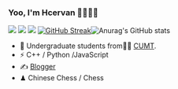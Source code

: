 ### Yoo, I'm Hcervan 👋🥰🥰🥰
<span > <img src="https://img.shields.io/badge/-HTML5-E34F26?style=flat-square&logo=html5&logoColor=white" /> <img src="https://img.shields.io/badge/-CSS3-1572B6?style=flat-square&logo=css3" /> <img src="https://img.shields.io/badge/-JavaScript-oringe?style=flat-square&logo=javascript" /> </span>
<span>[![GitHub Streak](https://streak-stats.demolab.com?user=Hcervan&theme=javascript-dark&hide_border=&border_radius=30&locale=zh_Hans&mode=weekly)](https://git.io/streak-stats)![Anurag's GitHub stats](https://github-readme-stats.vercel.app/api?username=Hcervan&show_icons=true&theme=radical)</span>

- 🍻 Undergraduate students from👨‍🎓 [CUMT](https://www.cumt.edu.cn).
- ⚡ C++ / Python /JavaScript
- ✍️ [Blogger](https://hcervan.cc)
- ♟ Chinese Chess / Chess 

